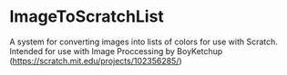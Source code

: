 # ImageToScratchList
A system for converting images into lists of colors for use with Scratch.
Intended for use with Image Proccessing by BoyKetchup (https://scratch.mit.edu/projects/102356285/)
